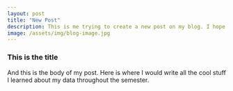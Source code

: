 ```yaml
---
layout: post
title: "New Post"
description: This is me trying to create a new post on my blog. I hope it works.
image: /assets/img/blog-image.jpg
---
```


### This is the title
And this is the body of my post. Here is where I would write all the cool stuff I learned about my data throughout the semester.